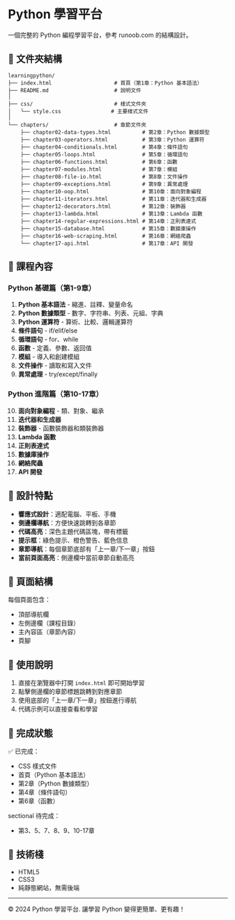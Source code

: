 # Python 學習平台

一個完整的 Python 編程學習平台，參考 runoob.com 的結構設計。

## 📁 文件夾結構

```
learningpython/
├── index.html                    # 首頁（第1章：Python 基本語法）
├── README.md                     # 說明文件
│
├── css/                          # 樣式文件夾
│   └── style.css                # 主要樣式文件
│
└── chapters/                     # 章節文件夾
    ├── chapter02-data-types.html          # 第2章：Python 數據類型
    ├── chapter03-operators.html           # 第3章：Python 運算符
    ├── chapter04-conditionals.html        # 第4章：條件語句
    ├── chapter05-loops.html               # 第5章：循環語句
    ├── chapter06-functions.html           # 第6章：函數
    ├── chapter07-modules.html             # 第7章：模組
    ├── chapter08-file-io.html             # 第8章：文件操作
    ├── chapter09-exceptions.html          # 第9章：異常處理
    ├── chapter10-oop.html                 # 第10章：面向對象編程
    ├── chapter11-iterators.html           # 第11章：迭代器和生成器
    ├── chapter12-decorators.html          # 第12章：裝飾器
    ├── chapter13-lambda.html              # 第13章：Lambda 函數
    ├── chapter14-regular-expressions.html # 第14章：正則表達式
    ├── chapter15-database.html            # 第15章：數據庫操作
    ├── chapter16-web-scraping.html        # 第16章：網絡爬蟲
    └── chapter17-api.html                 # 第17章：API 開發
```

## 📖 課程內容

### Python 基礎篇（第1-9章）
1. **Python 基本語法** - 縮進、註釋、變量命名
2. **Python 數據類型** - 數字、字符串、列表、元組、字典
3. **Python 運算符** - 算術、比較、邏輯運算符
4. **條件語句** - if/elif/else
5. **循環語句** - for、while
6. **函數** - 定義、參數、返回值
7. **模組** - 導入和創建模組
8. **文件操作** - 讀取和寫入文件
9. **異常處理** - try/except/finally

### Python 進階篇（第10-17章）
10. **面向對象編程** - 類、對象、繼承
11. **迭代器和生成器**
12. **裝飾器** - 函數裝飾器和類裝飾器
13. **Lambda 函數**
14. **正則表達式**
15. **數據庫操作**
16. **網絡爬蟲**
17. **API 開發**

## 🎨 設計特點

- **響應式設計**：適配電腦、平板、手機
- **側邊欄導航**：方便快速跳轉到各章節
- **代碼高亮**：深色主題代碼區塊，帶有標籤
- **提示框**：綠色提示、橙色警告、藍色信息
- **章節導航**：每個章節底部有「上一章/下一章」按鈕
- **當前頁面高亮**：側邊欄中當前章節自動高亮

## 📝 頁面結構

每個頁面包含：
- 頂部導航欄
- 左側邊欄（課程目錄）
- 主內容區（章節內容）
- 頁腳

## 🚀 使用說明

1. 直接在瀏覽器中打開 `index.html` 即可開始學習
2. 點擊側邊欄的章節標題跳轉到對應章節
3. 使用底部的「上一章/下一章」按鈕進行導航
4. 代碼示例可以直接查看和學習

## 📌 完成狀態

✅ 已完成：
- CSS 樣式文件
- 首頁（Python 基本語法）
- 第2章（Python 數據類型）
- 第4章（條件語句）
- 第6章（函數）

 sectional 待完成：
- 第3、5、7、8、9、10-17章

## 🔧 技術棧

- HTML5
- CSS3
- 純靜態網站，無需後端

---

© 2024 Python 學習平台. 讓學習 Python 變得更簡單、更有趣！


